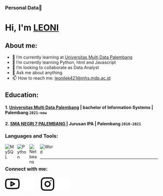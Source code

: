 ### Personal Data🐰
# Hi, I'm [LEONI](https://instagram.com/lekleoni?igshid=NmQ2ZmYxZjA=)
## About me:
- 🔭 I’m currently learning at [Universitas Multi Data Palembang](https://mdp.ac.id/)
- 🌱 I’m currently learning Python, html and Javascript
- 👯 I’m looking to collaborate as Data Analyst
- 💬 Ask me about anything
- 📫 How to reach me: leonilek421@mhs.mdp.ac.id

## Education:

#### 1. [Universitas Multi Data Palembang](https://mdp.ac.id/) | bachelor of Information Systems | Palembang `2021-now`



 #### 2. [SMA NEGRI 7 PALEMBANG  ](http://sman7palembang.sch.id/) | Jurusan IPA | Palembang `2018-2021`


### Languages and Tools:

[<img align="left" alt="MySQL" width="30px" src="https://cdn.jsdelivr.net/gh/devicons/devicon/icons/mysql/mysql-original.svg" style="padding-right:10px;" />][webdev]
[<img align="left" alt="Python" width="30px" src="https://upload.wikimedia.org/wikipedia/commons/thumb/c/c3/Python-logo-notext.svg/110px-Python-logo-notext.svg.png?20100317150552" style="padding-right:10px;" />][webdev]
[<img align="left" alt="Netbeans" width="25px" src="https://logos-download.com/wp-content/uploads/2020/07/NetBeans_Logo.png" style="padding-right:10px;" />][webdev]
[<img align="left" alt="Word" width="45px" src="https://download.logo.wine/logo/Microsoft_Word/Microsoft_Word-Logo.wine.png" style="padding-right:10px;" />][webdev]

<br />
<br />

---
### Connect with me:

[![website](./img/youtube-light.svg)](https://www.youtube.com/@MDPTVindonesia#gh-light-mode-only)
[![website](./img/youtube-dark.svg)](https://www.youtube.com/@MDPTVindonesia#gh-dark-mode-only)
&nbsp;&nbsp;
[![website](./img/instagram-light.svg)](https://www.instagram.com/lekleoni/#gh-light-mode-only)
[![website](./img/instagram-dark.svg)](https://https://www.instagram.com/lekleoni/#gh-dark-mode-only)



[webdev]: https://github.com/leonylelek/
